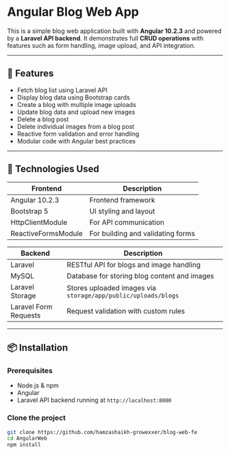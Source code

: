 # Angular Blog Web App

This is a simple blog web application built with **Angular 10.2.3** and powered by a **Laravel API backend**. It demonstrates full **CRUD operations** with features such as form handling, image upload, and API integration.

---

## 🚀 Features

- Fetch blog list using Laravel API
- Display blog data using Bootstrap cards
- Create a blog with multiple image uploads
- Update blog data and upload new images
- Delete a blog post
- Delete individual images from a blog post
- Reactive form validation and error handling
- Modular code with Angular best practices

---

## 🧰 Technologies Used

| Frontend            | Description                       |
| ------------------- | --------------------------------- |
| Angular 10.2.3      | Frontend framework                |
| Bootstrap 5         | UI styling and layout             |
| HttpClientModule    | For API communication             |
| ReactiveFormsModule | For building and validating forms |

| Backend               | Description                                                   |
| --------------------- | ------------------------------------------------------------- |
| Laravel               | RESTful API for blogs and image handling                      |
| MySQL                 | Database for storing blog content and images                  |
| Laravel Storage       | Stores uploaded images via `storage/app/public/uploads/blogs` |
| Laravel Form Requests | Request validation with custom rules                          |

---

## 📦 Installation

### Prerequisites

- Node.js & npm
- Angular
- Laravel API backend running at `http://localhost:8000`

### Clone the project

```bash
git clone https://github.com/hamzashaikh-growexxer/blog-web-fe
cd AngularWeb
npm install
```
